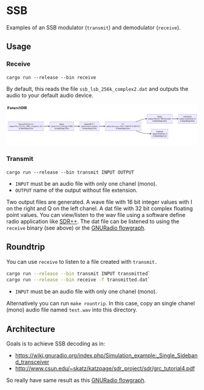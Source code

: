 SSB
===

Examples of an SSB modulator (`transmit`) and demodulator (`receive`).

## Usage

### Receive

```
cargo run --release --bin receive
```

By default, this reads the file `ssb_lsb_256k_complex2.dat` and outputs the audio to your default audio device.

![](flowgraph-2022-07-28-124646.png)

### Transmit

```
cargo run --release --bin transmit INPUT OUTPUT
```

* `INPUT` must be an audio file with only one chanel (mono).
* `OUTPUT` name of the output without file extension.

Two output files are generated.
A wave file with 16 bit integer values with I on the right and Q on the left chanel.
A dat file with 32 bit complex floating point values.
You can view/listen to the wav file using a software define radio application like [SDR++](https://www.sdrpp.org/).
The dat file can be listened to using the `receive` binary (see above) or the [GNURadio flowgraph](./ssb-decoder.grc).

## Roundtrip

You can use `receive` to listen to a file created with `transmit.`

```sh
cargo run --release --bin transmit INPUT transmitted`
cargo run --release --bin receive -f transmitted.dat`
```

* `INPUT` must be an audio file with only one chanel (mono).

Alternatively you can run `make rountrip`.
In this case, copy an single chanel (mono) audio file named `test.wav` into this directory.

## Architecture

Goals is to achieve SSB decoding as in:
* https://wiki.gnuradio.org/index.php/Simulation_example:_Single_Sideband_transceiver
* http://www.csun.edu/~skatz/katzpage/sdr_project/sdr/grc_tutorial4.pdf

So really have same result as this [GNURadio flowgraph](./ssb-decoder.grc).
